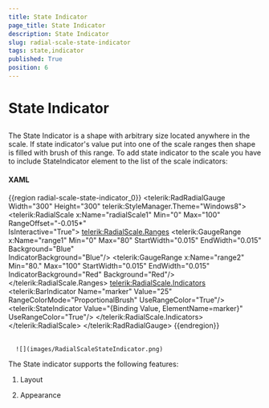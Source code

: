 ```yaml
---
title: State Indicator
page_title: State Indicator
description: State Indicator
slug: radial-scale-state-indicator
tags: state,indicator
published: True
position: 6
---
```


# State Indicator



## 

The State Indicator is a shape with arbitrary size located anywhere in the scale. If state indicator's value put into one of the scale ranges then shape is filled with brush of this range. To add state indicator to the scale you have to include StateIndicator element to the list of the scale indicators:

#### __XAML__

{{region radial-scale-state-indicator_0}}
	<telerik:RadRadialGauge Width="300" Height="300" telerik:StyleManager.Theme="Windows8">
	    <telerik:RadialScale x:Name="radialScale1"
	                            Min="0" Max="100"                                 
	                            RangeOffset="-0.015*"                                 
	                            IsInteractive="True">
	        <telerik:RadialScale.Ranges>
	            <telerik:GaugeRange x:Name="range1"
	                                Min="0" Max="80"
	                                StartWidth="0.015"
	                                EndWidth="0.015"
	                                Background="Blue"  
	                                IndicatorBackground="Blue"/>
	            <telerik:GaugeRange x:Name="range2"
	                                Min="80." Max="100"
	                                StartWidth="0.015"
	                                EndWidth="0.015"
	                                IndicatorBackground="Red"
	                                Background="Red"/>
	        </telerik:RadialScale.Ranges>
	        <telerik:RadialScale.Indicators>                    
	            <telerik:BarIndicator Name="marker" Value="25" RangeColorMode="ProportionalBrush" UseRangeColor="True"/>
	            <!--The State Indicator:-->
	            <telerik:StateIndicator Value="{Binding Value, ElementName=marker}" UseRangeColor="True"/>
	        </telerik:RadialScale.Indicators>
	    </telerik:RadialScale>
	</telerik:RadRadialGauge>
	{{endregion}}






         
      ![](images/RadialScaleStateIndicator.png)

The State indicator supports the following features:

1. Layout 

1. Appearance 
